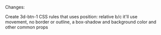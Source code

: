 Changes: 

Create 3d-btn-1 CSS rules that uses position: relative b/c it'll use movement, no border or outline, a box-shadow and background color and other common props

